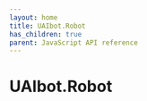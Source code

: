 ```yaml
---
layout: home
title: UAIbot.Robot
has_children: true
parent: JavaScript API reference
---
```


# UAIbot.Robot